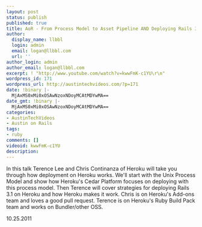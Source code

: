 ```yaml
---
layout: post
status: publish
published: true
title: AoR - From Process Model to Asset Pipeline AND Deploying Rails 3.1 on Heroku
author:
  display_name: llbbl
  login: admin
  email: logan@llbbl.com
  url: ''
author_login: admin
author_email: logan@llbbl.com
excerpt: ! "http://www.youtube.com/watch?v=kwwFmK-c1YU\r\n"
wordpress_id: 171
wordpress_url: http://austintechvideos.com/?p=171
date: !binary |-
  MjAxMS0xMi0xOSAwNzoxNDoyMCAtMDYwMA==
date_gmt: !binary |-
  MjAxMS0xMi0xOSAwNzoxNDoyMCAtMDYwMA==
categories:
- AustinTechVideos
- Austin on Rails
tags:
- ruby
comments: []
videoid: kwwFmK-c1YU
description:
---
```

<p>In this talk Terence Lee and Chris Continanza of Heroku will take you through how
deployment on Heroku works.
We'll start with the Unix Process Model and show how Heroku's Cedar Platform focuses on
deploying with this process model. Then Terence will cover strategies for deploying Rails 3.1 on Heroku and
how Heroku makes it work.
Chris is on Heroku's Add-ons team and loves a good pull request. Terence is on Heroku's Ruby Build Pack
team and works on Bundler/other OSS.</p>
<p>10.25.2011</p>
